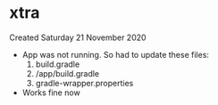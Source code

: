 # xtra
Created Saturday 21 November 2020


* App was not running. So had to update these files:
	1. build.gradle
	2. /app/build.gradle
	3. gradle-wrapper.properties
* Works fine now


